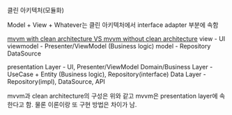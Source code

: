 클린 아키텍처(모듈화)

Model + View + Whatever는 클린 아키텍처에서 interface adapter 부분에 속함

[mvvm with clean architecture VS mvvm without clean architecture](https://stackoverflow.com/questions/58484680/what-is-difference-between-mvvm-with-clean-architecture-and-mvvm-without-clean-a)
view - UI 
viewmodel - Presenter/ViewModel (Business logic) 
model - Repository DataSource

presentation Layer - UI, Presenter/ViewModel
Domain/Business Layer - UseCase + Entity (Business logic), Repository(interface)
Data Layer - Repository(impl), DataSource, API

mvvm과 clean architecture의 구성은 위와 같고 mvvm은 presentation layer에 속한다고 함.
물론 이론이랑 또 구현 방법은 차이가 남.
